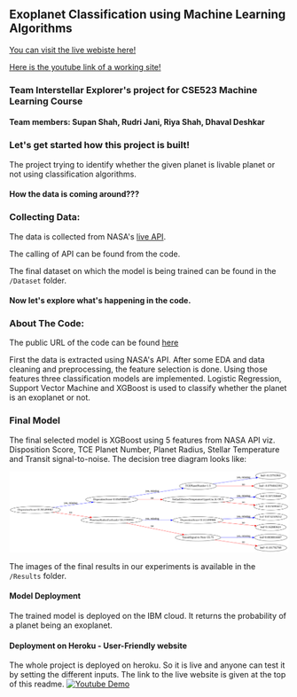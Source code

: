 ## Exoplanet Classification using Machine Learning Algorithms

[You can visit the live webiste here!](http://interstellar-explorers-app.herokuapp.com/)

[Here is the youtube link of a working site!](https://www.youtube.com/watch?v=mEqn2KPAOjg)

### Team Interstellar Explorer's project for CSE523 Machine Learning Course

#### Team members: Supan Shah, Rudri Jani, Riya Shah, Dhaval Deshkar

### Let's get started how this project is built!

The project trying to identify whether the given planet is livable planet or not using classification algorithms. 

#### How the data is coming around???

### Collecting Data:
The data is collected from NASA's [live API](https://exoplanetarchive.ipac.caltech.edu/docs/program_interfaces.html).

The calling of API can be found from the code.

The final dataset on which the model is being trained can be found in the ```/Dataset``` folder.

#### Now let's explore what's happening in the code.

### About The Code:

The public URL of the code can be found [here](https://colab.research.google.com/drive/182VPMbN5D1EqTFl1pVQuHR91KJ6MsP3t?usp=sharing)

First the data is extracted using NASA's API. After some EDA and data cleaning and preprocessing, the feature selection is done. Using those features three classification models are implemented. Logistic Regression, Support Vector Machine and XGBoost is used to classify whether the planet is an exoplanet or not. 

### Final Model

The final selected model is XGBoost using 5 features from NASA API viz. Disposition Score, TCE Planet Number, Planet Radius, Stellar Temperature and Transit signal-to-noise. The decision tree diagram looks like:

![XGBoost Decision Tree](/Results/Xgboost_DecisionTree_Diagram.png)

The images of the final results in our experiments is available in the ```/Results``` folder.

#### Model Deployment

The trained model is deployed on the IBM cloud. It returns the probability of a planet being an exoplanet. 


#### Deployment on Heroku - User-Friendly website

The whole project is deployed on heroku. So it is live and anyone can test it by setting the different inputs. The link to the live website is given at the top of this readme.
[![Youtube Demo](https://img.youtube.com/vi/mEqn2KPAOjg/0.jpg)](https://www.youtube.com/watch?v=mEqn2KPAOjg)
